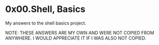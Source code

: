 # 0x00.Shell, Basics
My answers to the shell basics project.

NOTE: THESE ANSWERS ARE MY OWN AND WERE NOT COPIED FROM ANYWHERE. I WOULD APPRECIATE IT IF I WAS ALSO NOT COPIED.
